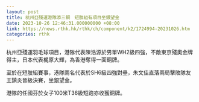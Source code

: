 ```yaml
---
layout: post
title: 杭州亞殘運港隊添三銅　短肢組有項目坐銀望金
date: 2023-10-26 12:46:31.000000000 +08:00
link: https://news.rthk.hk/rthk/ch/component/k2/1724994-20231026.htm
categories: rthk
---
```


杭州亞殘運羽毛球項目，港隊代表陳浩源於男單WH2級四強，不敵東京殘奧金牌得主，日本代表梶原大輝，為香港奪得一面銅牌。

至於在短肢組賽事，港隊兩名代表於SH6級四強對壘，朱文佳直落兩局擊敗隊友王鎮炎晉級決賽，坐銀望金。

港隊的任國芬於女子100米T36級短跑亦收獲銅牌。
